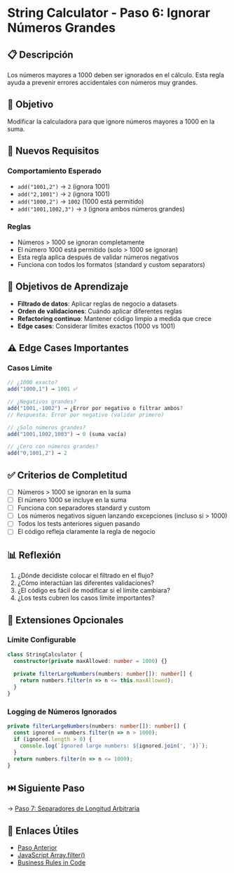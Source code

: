 # String Calculator - Paso 6: Ignorar Números Grandes

## 📋 Descripción

Los números mayores a 1000 deben ser ignorados en el cálculo. Esta regla ayuda a prevenir errores accidentales con números muy grandes.

## 🎯 Objetivo

Modificar la calculadora para que ignore números mayores a 1000 en la suma.

## 📝 Nuevos Requisitos

### Comportamiento Esperado
- `add("1001,2")` → `2` (ignora 1001)
- `add("2,1001")` → `2` (ignora 1001)
- `add("1000,2")` → `1002` (1000 está permitido)
- `add("1001,1002,3")` → `3` (ignora ambos números grandes)

### Reglas
- Números > 1000 se ignoran completamente
- El número 1000 está permitido (solo > 1000 se ignoran)
- Esta regla aplica después de validar números negativos
- Funciona con todos los formatos (standard y custom separators)

## 🎯 Objetivos de Aprendizaje

- **Filtrado de datos**: Aplicar reglas de negocio a datasets
- **Orden de validaciones**: Cuándo aplicar diferentes reglas
- **Refactoring continuo**: Mantener código limpio a medida que crece
- **Edge cases**: Considerar límites exactos (1000 vs 1001)

## ⚠️ Edge Cases Importantes

### Casos Límite
```typescript
// ¿1000 exacto?
add("1000,1") → 1001 ✅

// ¿Negativos grandes?
add("1001,-1002") → ¿Error por negativo o filtrar ambos?
// Respuesta: Error por negativo (validar primero)

// ¿Solo números grandes?
add("1001,1002,1003") → 0 (suma vacía)

// ¿Cero con números grandes?
add("0,1001,2") → 2
```

## ✅ Criterios de Completitud

- [ ] Números > 1000 se ignoran en la suma
- [ ] El número 1000 se incluye en la suma
- [ ] Funciona con separadores standard y custom
- [ ] Los números negativos siguen lanzando excepciones (incluso si > 1000)
- [ ] Todos los tests anteriores siguen pasando
- [ ] El código refleja claramente la regla de negocio

## 📊 Reflexión

1. ¿Dónde decidiste colocar el filtrado en el flujo?
2. ¿Cómo interactúan las diferentes validaciones?
3. ¿El código es fácil de modificar si el límite cambiara?
4. ¿Los tests cubren los casos límite importantes?

## 🚀 Extensiones Opcionales

### Límite Configurable
```typescript
class StringCalculator {
  constructor(private maxAllowed: number = 1000) {}
  
  private filterLargeNumbers(numbers: number[]): number[] {
    return numbers.filter(n => n <= this.maxAllowed);
  }
}
```

### Logging de Números Ignorados
```typescript
private filterLargeNumbers(numbers: number[]): number[] {
  const ignored = numbers.filter(n => n > 1000);
  if (ignored.length > 0) {
    console.log(`Ignored large numbers: ${ignored.join(', ')}`);
  }
  return numbers.filter(n => n <= 1000);
}
```

## ⏭️ Siguiente Paso

→ [Paso 7: Separadores de Longitud Arbitraria](./step-7.md)

## 🔗 Enlaces Útiles

- [Paso Anterior](./step-5.md)
- [JavaScript Array.filter()](https://developer.mozilla.org/es/docs/Web/JavaScript/Reference/Global_Objects/Array/filter)
- [Business Rules in Code](../../tdd/guide.md)
